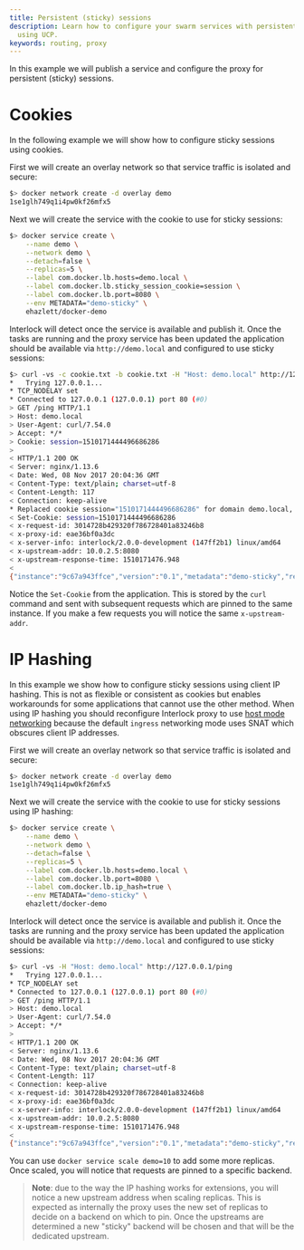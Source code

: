 ```yaml
---
title: Persistent (sticky) sessions
description: Learn how to configure your swarm services with persistent sessions
  using UCP.
keywords: routing, proxy
---
```


In this example we will publish a service and configure the proxy for persistent (sticky) sessions.

# Cookies
In the following example we will show how to configure sticky sessions using cookies.

First we will create an overlay network so that service traffic is isolated and secure:

```bash
$> docker network create -d overlay demo
1se1glh749q1i4pw0kf26mfx5
```

Next we will create the service with the cookie to use for sticky sessions:

```bash
$> docker service create \
    --name demo \
    --network demo \
    --detach=false \
    --replicas=5 \
    --label com.docker.lb.hosts=demo.local \
    --label com.docker.lb.sticky_session_cookie=session \
    --label com.docker.lb.port=8080 \
    --env METADATA="demo-sticky" \
    ehazlett/docker-demo
```

Interlock will detect once the service is available and publish it.  Once the tasks are running
and the proxy service has been updated the application should be available via `http://demo.local`
and configured to use sticky sessions:

```bash
$> curl -vs -c cookie.txt -b cookie.txt -H "Host: demo.local" http://127.0.0.1/ping
*   Trying 127.0.0.1...
* TCP_NODELAY set
* Connected to 127.0.0.1 (127.0.0.1) port 80 (#0)
> GET /ping HTTP/1.1
> Host: demo.local
> User-Agent: curl/7.54.0
> Accept: */*
> Cookie: session=1510171444496686286
>
< HTTP/1.1 200 OK
< Server: nginx/1.13.6
< Date: Wed, 08 Nov 2017 20:04:36 GMT
< Content-Type: text/plain; charset=utf-8
< Content-Length: 117
< Connection: keep-alive
* Replaced cookie session="1510171444496686286" for domain demo.local, path /, expire 0
< Set-Cookie: session=1510171444496686286
< x-request-id: 3014728b429320f786728401a83246b8
< x-proxy-id: eae36bf0a3dc
< x-server-info: interlock/2.0.0-development (147ff2b1) linux/amd64
< x-upstream-addr: 10.0.2.5:8080
< x-upstream-response-time: 1510171476.948
<
{"instance":"9c67a943ffce","version":"0.1","metadata":"demo-sticky","request_id":"3014728b429320f786728401a83246b8"}
```

Notice the `Set-Cookie` from the application.  This is stored by the `curl` command and sent with subsequent requests
which are pinned to the same instance.  If you make a few requests you will notice the same `x-upstream-addr`.

# IP Hashing
In this example we show how to configure sticky sessions using client IP hashing.  This is not as flexible or consistent
as cookies but enables workarounds for some applications that cannot use the other method.  When using IP hashing you should reconfigure Interlock proxy to use [host mode networking](../deploy/host-mode-networking.md) because the default `ingress` networking mode uses SNAT which obscures client IP addresses.

First we will create an overlay network so that service traffic is isolated and secure:

```bash
$> docker network create -d overlay demo
1se1glh749q1i4pw0kf26mfx5
```

Next we will create the service with the cookie to use for sticky sessions using IP hashing:

```bash
$> docker service create \
    --name demo \
    --network demo \
    --detach=false \
    --replicas=5 \
    --label com.docker.lb.hosts=demo.local \
    --label com.docker.lb.port=8080 \
    --label com.docker.lb.ip_hash=true \
    --env METADATA="demo-sticky" \
    ehazlett/docker-demo
```

Interlock will detect once the service is available and publish it.  Once the tasks are running
and the proxy service has been updated the application should be available via `http://demo.local`
and configured to use sticky sessions:

```bash
$> curl -vs -H "Host: demo.local" http://127.0.0.1/ping
*   Trying 127.0.0.1...
* TCP_NODELAY set
* Connected to 127.0.0.1 (127.0.0.1) port 80 (#0)
> GET /ping HTTP/1.1
> Host: demo.local
> User-Agent: curl/7.54.0
> Accept: */*
>
< HTTP/1.1 200 OK
< Server: nginx/1.13.6
< Date: Wed, 08 Nov 2017 20:04:36 GMT
< Content-Type: text/plain; charset=utf-8
< Content-Length: 117
< Connection: keep-alive
< x-request-id: 3014728b429320f786728401a83246b8
< x-proxy-id: eae36bf0a3dc
< x-server-info: interlock/2.0.0-development (147ff2b1) linux/amd64
< x-upstream-addr: 10.0.2.5:8080
< x-upstream-response-time: 1510171476.948
<
{"instance":"9c67a943ffce","version":"0.1","metadata":"demo-sticky","request_id":"3014728b429320f786728401a83246b8"}
```

You can use `docker service scale demo=10` to add some more replicas.  Once scaled, you will notice that requests are pinned
to a specific backend.

> **Note**: due to the way the IP hashing works for extensions, you will notice a new upstream address when scaling replicas.  This is
> expected as internally the proxy uses the new set of replicas to decide on a backend on which to pin.  Once the upstreams are
> determined a new "sticky" backend will be chosen and that will be the dedicated upstream.

